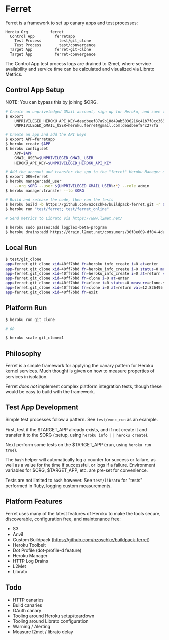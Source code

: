 # Ferret

Ferret is a framework to set up canary apps and test processes:

```
Heroku Org          ferret
  Control App         ferretapp
    Test Process        test/git_clone
    Test Process        test/convergence
  Target App          ferret-git-clone
  Target App          ferret-convergence
```

The Control App test process logs are drained to l2met, where service availability and service time can be calculated and visualized via Librato 
Metrics.

## Control App Setup

NOTE: You can bypass this by joining $ORG.

```sh
# Create an unpriveledged GMail account, sign up for Heroku, and save the keys
$ export                                                                  \
    UNPRIVILEGED_HEROKU_API_KEY=deadbeef87a9b10d49ab5036216c41b7f8cc3633  \
    UNPRIVILEGED_GMAIL_USER=heroku.ferret@gmail.com:deadbeef84c277fa

# Create an app and add the API keys
$ export APP=ferretapp
$ heroku create $APP
$ heroku config:set                                                       \
    APP=$APP                                                              \
    GMAIL_USER=$UNPRIVILEGED_GMAIL_USER                                   \
    HEROKU_API_KEY=$UNPRIVILEGED_HEROKU_API_KEY

# Add the account and transfer the app to the "ferret" Heroku Manager org
$ export ORG=ferret
$ heroku manager:add_user                                                 \
    --org $ORG --user ${UNPRIVILEGED_GMAIL_USER%:*} --role admin
$ heroku manager:transfer --to $ORG

# Build and release the code, then run the tests
$ heroku build -b https://github.com/nzoschke/buildpack-ferret.git -r $APP
$ heroku run "test/ferret; test/ferret_online"

# Send metrics to Librato via https://www.l2met.net/

$ heroku sudo passes:add logplex-beta-program
$ heroku drains:add https://drain.l2met.net/consumers/36f8e609-df04-4da2-8630-86a959f41c68/logs
```

## Local Run

```sh
$ test/git_clone
app=ferret.git_clone xid=40ff7bbd fn=heroku_info_create i=0 at=enter
app=ferret.git_clone xid=40ff7bbd fn=heroku_info_create i=0 status=0 measure=heroku_info_create.success
app=ferret.git_clone xid=40ff7bbd fn=heroku_info_create i=0 at=return val=6.515912 unit=s measure=heroku_info_create.time
app=ferret.git_clone xid=40ff7bbd fn=clone i=0 at=enter
app=ferret.git_clone xid=40ff7bbd fn=clone i=0 status=0 measure=clone.success
app=ferret.git_clone xid=40ff7bbd fn=clone i=0 at=return val=12.826495 unit=s measure=clone.time
app=ferret.git_clone xid=40ff7bbd fn=exit
```

## Platform Run

```sh
$ heroku run git_clone

# OR

$ heroku scale git_clone=1
```

## Philosophy

Ferret is a simple framework for applying the canary pattern for Heroku kernel services. Much thought is given on how to measure properties of services in isolation.

Ferret *does not* implement complex platform integration tests, though these 
would be easy to build with the framework.

## Test App Development

Simple test processes follow a pattern. See `test/exec_run` as an example.

First, test if the $TARGET_APP already exists, and if not create it and
transfer it to the $ORG (:setup, using `heroku info || heroku create`).

Next perform some tests on the $TARGET_APP (:run, using `heroku run true`).

The `bash` helper will automatically log a counter for success or failure, as
well as a value for the time if successful, or logs if a failure. Environment
variables for $ORG, $TARGET_APP, etc. are pre-set for convenience.

Tests are not limited to `bash` however. See `test/librato` for "tests"
performed in Ruby, logging custom measurements.

## Platform Features

Ferret uses many of the latest features of Heroku to make the tools secure,
discoverable, configuration free, and maintenance free:

* S3
* Anvil
* Custom Buildpack (https://github.com/nzoschke/buildpack-ferret)
* Heroku Toolbelt
* Dot Profile (dot-profile-d feature)
* Heroku Manager
* HTTP Log Drains
* L2Met
* Librato

## Todo

* HTTP canaries
* Build canaries
* OAuth canary
* Tooling around Heroku setup/teardown
* Tooling around Librato configuration
* Warning / Alerting
* Measure l2met / librato delay
